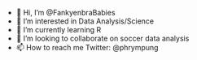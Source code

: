 - 👋 Hi, I’m @FankyenbraBabies
- 👀 I’m interested in Data Analysis/Science
- 🌱 I’m currently learning R
- 💞️ I’m looking to collaborate on soccer data analysis
- 📫 How to reach me Twitter: @phrympung

<!---
FankyenbraBabies/FankyenbraBabies is a ✨ special ✨ repository because its `README.md` (this file) appears on your GitHub profile.
You can click the Preview link to take a look at your changes.
--->

